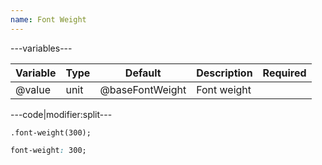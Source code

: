 ```yaml
---
name: Font Weight
---
```


---variables---

| Variable | Type | Default | Description | Required |
| -- | -- | -- | -- | -- |
| @value | unit | @baseFontWeight | Font weight ||

---code|modifier:split---

```less
.font-weight(300);
```

```css
font-weight: 300;
```